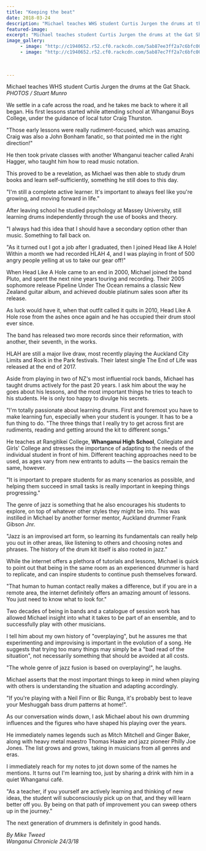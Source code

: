 ```yaml
---
title: "Keeping the beat"
date: 2018-03-24
description: "Michael teaches WHS student Curtis Jurgen the drums at the Gat Shack..."
featured-image: 
excerpt: "Michael teaches student Curtis Jurgen the drums at the Gat Shack."
image_gallery:
     - image: "http://c1940652.r52.cf0.rackcdn.com/5ab87ee3ff2a7c6bfc000f89/Curtis-J--WHS-tutor-BAND-chron-24-march.jpg"
     - image: "http://c1940652.r52.cf0.rackcdn.com/5ab87ec7ff2a7c6bfc000f87/Curtis-Jurgen2--WHS-tutor-chron-24-march.jpg"
    
    
    
---
```


<p><span>Michael teaches WHS student Curtis Jurgen the drums at the Gat Shack. <br /><em>PHOTOS / Stuart Munro</em></span></p>
<p class="element element-paragraph">We settle in a cafe across the road, and he takes me back to where it all began. His first lessons started while attending school at Whanganui Boys College, under the guidance of local tutor Craig Thurston.</p>
<p class="element element-paragraph">"Those early lessons were really rudiment-focused, which was amazing. Craig was also a John Bonham fanatic, so that pointed me in the right direction!"</p>
<p class="element element-paragraph">He then took private classes with another Whanganui teacher called Arahi Hagger, who taught him how to read music notation.</p>
<p class="element element-paragraph">This proved to be a revelation, as Michael was then able to study drum books and learn self-sufficiently, something he still does to this day.</p>
<p class="element element-paragraph">"I'm still a complete active learner. It's important to always feel like you're growing, and moving forward in life."</p>
<p class="element element-paragraph">After leaving school he studied psychology at Massey University, still learning drums independently through the use of books and theory.</p>
<p class="element element-paragraph">"I always had this idea that I should have a secondary option other than music. Something to fall back on.</p>
<p class="element element-paragraph">"As it turned out I got a job after I graduated, then I joined Head like A Hole! Within a month we had recorded HLAH 4, and I was playing in front of 500 angry people yelling at us to take our gear off!"</p>
<p class="element element-paragraph">When Head Like A Hole came to an end in 2000, Michael joined the band Pluto, and spent the next nine years touring and recording. Their 2005 sophomore release Pipeline Under The Ocean remains a classic New Zealand guitar album, and achieved double platinum sales soon after its release.</p>
<p class="element element-paragraph">As luck would have it, when that outfit called it quits in 2010, Head Like A Hole rose from the ashes once again and he has occupied their drum stool ever since.</p>
<p class="element element-paragraph">The band has released two more records since their reformation, with another, their seventh, in the works.</p>
<p class="element element-paragraph">HLAH are still a major live draw, most recently playing the Auckland City Limits and Rock in the Park festivals. Their latest single The End of Life was released at the end of 2017.</p>
<p class="element element-paragraph">Aside from playing in two of NZ's most influential rock bands, Michael has taught drums actively for the past 20 years. I ask him about the way he goes about his lessons, and the most important things he tries to teach to his students. He is only too happy to divulge his secrets.</p>
<p class="element element-paragraph">"I'm totally passionate about learning drums. First and foremost you have to make learning fun, especially when your student is younger. It has to be a fun thing to do. "The three things that I really try to get across first are rudiments, reading and getting around the kit to different songs."</p>
<p class="element element-paragraph">He teaches at Rangitikei College, <strong>Whanganui High School</strong>, Collegiate and Girls' College and stresses the importance of adapting to the needs of the individual student in front of him. Different teaching approaches need to be used, as ages vary from new entrants to adults &mdash; the basics remain the same, however.</p>
<p class="element element-paragraph">"It is important to prepare students for as many scenarios as possible, and helping them succeed in small tasks is really important in keeping things progressing."</p>
<p class="element element-paragraph">The genre of jazz is something that he also encourages his students to explore, on top of whatever other styles they might be into. This was instilled in Michael by another former mentor, Auckland drummer Frank Gibson Jnr.</p>
<p class="element element-paragraph">"Jazz is an improvised art form, so learning its fundamentals can really help you out in other areas, like listening to others and choosing notes and phrases. The history of the drum kit itself is also rooted in jazz."</p>
<p class="element element-paragraph">While the internet offers a plethora of tutorials and lessons, Michael is quick to point out that being in the same room as an experienced drummer is hard to replicate, and can inspire students to continue push themselves forward.</p>
<p class="element element-paragraph">"That human to human contact really makes a difference, but if you are in a remote area, the internet definitely offers an amazing amount of lessons. You just need to know what to look for."</p>
<p class="element element-paragraph">Two decades of being in bands and a catalogue of session work has allowed Michael insight into what it takes to be part of an ensemble, and to successfully play with other musicians.</p>
<p class="element element-paragraph">I tell him about my own history of "overplaying", but he assures me that experimenting and improvising is important in the evolution of a song. He suggests that trying too many things may simply be a "bad read of the situation", not necessarily something that should be avoided at all costs.</p>
<p class="element element-paragraph">"The whole genre of jazz fusion is based on overplaying!", he laughs.</p>
<p class="element element-paragraph">Michael asserts that the most important things to keep in mind when playing with others is understanding the situation and adapting accordingly.</p>
<p class="element element-paragraph">"If you're playing with a Neil Finn or Bic Runga, it's probably best to leave your Meshuggah bass drum patterns at home!".</p>
<p class="element element-paragraph">As our conversation winds down, I ask Michael about his own drumming influences and the figures who have shaped his playing over the years.</p>
<p class="element element-paragraph">He immediately names legends such as Mitch Mitchell and Ginger Baker, along with heavy metal maestro Thomas Haake and jazz pioneer Philly Joe Jones. The list grows and grows, taking in musicians from all genres and eras.</p>
<p class="element element-paragraph">I immediately reach for my notes to jot down some of the names he mentions. It turns out I'm learning too, just by sharing a drink with him in a quiet Whanganui caf&eacute;.</p>
<p class="element element-paragraph">"As a teacher, if you yourself are actively learning and thinking of new ideas, the student will subconsciously pick up on that, and they will learn better off you. By being on that path of improvement you can sweep others up in the journey."</p>
<p class="element element-paragraph">The next generation of drummers is definitely in good hands.</p>
<p><em>By Mike Tweed</em><br /><em>Wanganui Chronicle 24/3/18</em></p>

